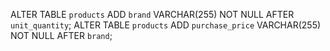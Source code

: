 ALTER TABLE `products` ADD `brand` VARCHAR(255) NOT NULL AFTER `unit_quantity`;
ALTER TABLE `products` ADD `purchase_price` VARCHAR(255) NOT NULL AFTER `brand`;

